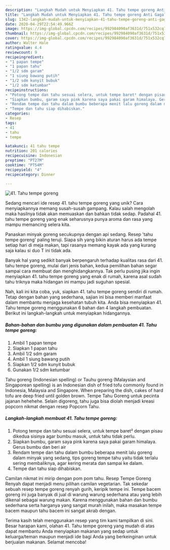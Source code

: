 ```yaml
---
description: "Langkah Mudah untuk Menyiapkan 41. Tahu tempe goreng Anti Gagal"
title: "Langkah Mudah untuk Menyiapkan 41. Tahu tempe goreng Anti Gagal"
slug: 1342-langkah-mudah-untuk-menyiapkan-41-tahu-tempe-goreng-anti-gagal
date: 2020-04-29T22:54:49.966Z
image: https://img-global.cpcdn.com/recipes/992984090af3631d/751x532cq70/41-tahu-tempe-goreng-foto-resep-utama.jpg
thumbnail: https://img-global.cpcdn.com/recipes/992984090af3631d/751x532cq70/41-tahu-tempe-goreng-foto-resep-utama.jpg
cover: https://img-global.cpcdn.com/recipes/992984090af3631d/751x532cq70/41-tahu-tempe-goreng-foto-resep-utama.jpg
author: Walter Hale
ratingvalue: 4.4
reviewcount: 9
recipeingredient:
- "1 papan tempe"
- "1 papan tahu"
- "1/2 sdm garam"
- "1 siung bawang putih"
- "1/2 sdm kunyit bubuk"
- "1/2 sdm ketumbar"
recipeinstructions:
- "Potong tempe dan tahu sesuai selera, untuk tempe baret² dengan pisau dikedua sisinya agar bumbu masuk, untuk tahu tidak perlu."
- "Siapkan bumbu, garam saya pink karena saya pakai garam himalaya. Gerus bumbu dan beri air"
- "Rendam tempe dan tahu dalam bumbu beberapa menit lalu goreng dalam minyak yang sedang, tips goreng tempe tahu yaitu tidak terlalu sering membaliknya, agar kering merata dan sampai ke dalam."
- "Tempe dan tahu siap dihabiskan."
categories:
- Resep
tags:
- 41
- tahu
- tempe

katakunci: 41 tahu tempe 
nutrition: 201 calories
recipecuisine: Indonesian
preptime: "PT27M"
cooktime: "PT54M"
recipeyield: "4"
recipecategory: Dinner

---
```



![41. Tahu tempe goreng](https://img-global.cpcdn.com/recipes/992984090af3631d/751x532cq70/41-tahu-tempe-goreng-foto-resep-utama.jpg)

Sedang mencari ide resep 41. tahu tempe goreng yang unik? Cara menyiapkannya memang susah-susah gampang. Kalau salah mengolah maka hasilnya tidak akan memuaskan dan bahkan tidak sedap. Padahal 41. tahu tempe goreng yang enak seharusnya punya aroma dan rasa yang mampu memancing selera kita.

Panaskan minyak goreng secukupnya dengan api sedang. Resep &#39;tahu tempe goreng&#39; paling teruji. Siapa sih yang bikin aturan harus ada tempe setiap hari di meja makan, tapi rasanya memang kayak ada yang kurang saja kalau si duo T ini tidak ada.

Banyak hal yang sedikit banyak berpengaruh terhadap kualitas rasa dari 41. tahu tempe goreng, mulai dari jenis bahan, kedua pemilihan bahan segar sampai cara membuat dan menghidangkannya. Tak perlu pusing jika ingin menyiapkan 41. tahu tempe goreng yang enak di rumah, karena asal sudah tahu triknya maka hidangan ini mampu jadi suguhan spesial.


Nah, kali ini kita coba, yuk, siapkan 41. tahu tempe goreng sendiri di rumah. Tetap dengan bahan yang sederhana, sajian ini bisa memberi manfaat dalam membantu menjaga kesehatan tubuh kita. Anda bisa menyiapkan 41. Tahu tempe goreng menggunakan 6 bahan dan 4 langkah pembuatan. Berikut ini langkah-langkah untuk menyiapkan hidangannya.

<!--inarticleads1-->

##### Bahan-bahan dan bumbu yang digunakan dalam pembuatan 41. Tahu tempe goreng:

1. Ambil 1 papan tempe
1. Siapkan 1 papan tahu
1. Ambil 1/2 sdm garam
1. Ambil 1 siung bawang putih
1. Siapkan 1/2 sdm kunyit bubuk
1. Gunakan 1/2 sdm ketumbar


Tahu goreng (Indonesian spelling) or Tauhu goreng (Malaysian and Singaporean spelling) is an Indonesian dish of fried tofu commonly found in Indonesia, Malaysia and Singapore. When preparing the dish, cakes of hard tofu are deep fried until golden brown. Tempe Tahu Goreng untuk pecinta jajanan hehehehe. Selain digoreng, tahu juga bisa diolah menjadi kreasi popcorn nikmat dengan resep Popcorn Tahu. 

<!--inarticleads2-->

##### Langkah-langkah membuat 41. Tahu tempe goreng:

1. Potong tempe dan tahu sesuai selera, untuk tempe baret² dengan pisau dikedua sisinya agar bumbu masuk, untuk tahu tidak perlu.
1. Siapkan bumbu, garam saya pink karena saya pakai garam himalaya. Gerus bumbu dan beri air
1. Rendam tempe dan tahu dalam bumbu beberapa menit lalu goreng dalam minyak yang sedang, tips goreng tempe tahu yaitu tidak terlalu sering membaliknya, agar kering merata dan sampai ke dalam.
1. Tempe dan tahu siap dihabiskan.


Camilan nikmat ini mirip dengan pom pom tahu. Resep Tempe Goreng Renyah dapat menjadi menu pilihan camilan vegetarian. Tak sekedar sebuah resep tempe goreng renyah gurih, keripik tempe ini. Tempe bacem goreng ini juga banyak di jual di warung warung sederhana atau yang lebih dikenal sebagai warung makan. Karena menggunakan bahan dan bumbu sederhana serta harganya yang sangat murah inilah, maka masakan tempe bacem maupun tahu bacem ini sangat akrab dengan. 

Terima kasih telah menggunakan resep yang tim kami tampilkan di sini. Besar harapan kami, olahan 41. Tahu tempe goreng yang mudah di atas dapat membantu Anda menyiapkan makanan yang sedap untuk keluarga/teman maupun menjadi ide bagi Anda yang berkeinginan untuk berjualan makanan. Selamat mencoba!
